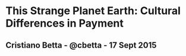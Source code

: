 # This Strange Planet Earth: Cultural Differences in Payment

## Cristiano Betta - @cbetta - 17 Sept 2015

